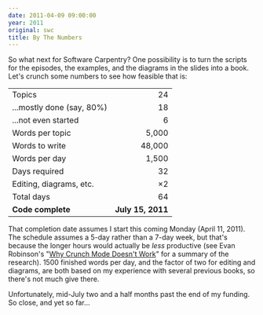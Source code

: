 ```yaml
---
date: 2011-04-09 09:00:00
year: 2011
original: swc
title: By The Numbers
---
```

<p>So what next for Software Carpentry? One possibility is to turn the scripts for the episodes, the examples, and the diagrams in the slides into a book. Let's crunch some numbers to see how feasible that is:</p>
<table>
<tbody>
<tr>
<td>Topics</td>
<td style="text-align: right;">24</td>
</tr>
<tr>
<td>...mostly done (say, 80%)</td>
<td style="text-align: right;">18</td>
</tr>
<tr>
<td>...not even started</td>
<td style="text-align: right;">6</td>
</tr>
<tr>
<td>Words per topic</td>
<td style="text-align: right;">5,000</td>
</tr>
<tr>
<td>Words to write</td>
<td style="text-align: right;">48,000</td>
</tr>
<tr>
<td>Words per day</td>
<td style="text-align: right;">1,500</td>
</tr>
<tr>
<td>Days required</td>
<td style="text-align: right;">32</td>
</tr>
<tr>
<td>Editing, diagrams, etc.</td>
<td style="text-align: right;">×2</td>
</tr>
<tr>
<td>Total days</td>
<td style="text-align: right;">64</td>
</tr>
<tr>
<td><strong>Code complete</strong></td>
<td style="text-align: right;"><strong>July 15, 2011</strong></td>
</tr>
</tbody>
</table>
<p>That completion date assumes I start this coming Monday (April 11, 2011). The schedule assumes a 5-day rather than a 7-day week, but that's because the longer hours would actually be <em>less</em> productive (see Evan Robinson's "<a href="http://www.igda.org/why-crunch-modes-doesnt-work-six-lessons">Why Crunch Mode Doesn't Work</a>" for a summary of the research). 1500 finished words per day, and the factor of two for editing and diagrams, are both based on my experience with several previous books, so there's not much give there.</p>
<p>Unfortunately, mid-July two and a half months past the end of my funding. So close, and yet so far...</p>
